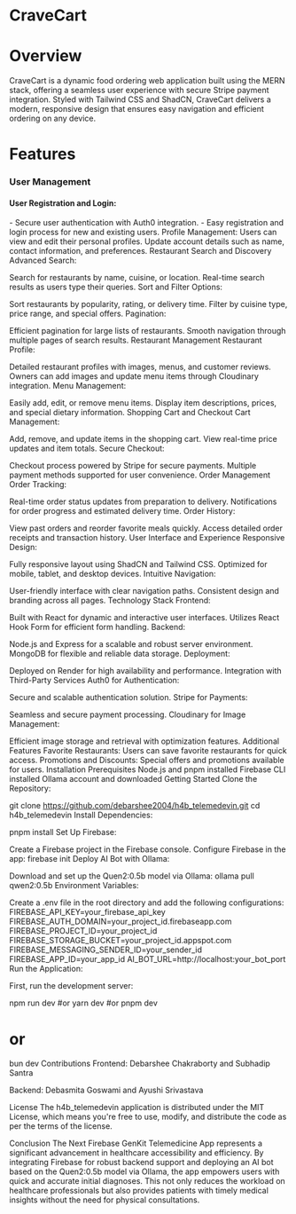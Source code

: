 # CraveCart

# Overview
CraveCart is a dynamic food ordering web application built using the MERN stack, offering a seamless user experience with secure Stripe payment integration. Styled with Tailwind CSS and ShadCN, CraveCart delivers a modern, responsive design that ensures easy navigation and efficient ordering on any device.

# Features

<h3>User Management</h3>
<h4>User Registration and Login:</h4>
- Secure user authentication with Auth0 integration.
- Easy registration and login process for new and existing users.
Profile Management:
Users can view and edit their personal profiles.
Update account details such as name, contact information, and preferences.
Restaurant Search and Discovery
Advanced Search:

Search for restaurants by name, cuisine, or location.
Real-time search results as users type their queries.
Sort and Filter Options:

Sort restaurants by popularity, rating, or delivery time.
Filter by cuisine type, price range, and special offers.
Pagination:

Efficient pagination for large lists of restaurants.
Smooth navigation through multiple pages of search results.
Restaurant Management
Restaurant Profile:

Detailed restaurant profiles with images, menus, and customer reviews.
Owners can add images and update menu items through Cloudinary integration.
Menu Management:

Easily add, edit, or remove menu items.
Display item descriptions, prices, and special dietary information.
Shopping Cart and Checkout
Cart Management:

Add, remove, and update items in the shopping cart.
View real-time price updates and item totals.
Secure Checkout:

Checkout process powered by Stripe for secure payments.
Multiple payment methods supported for user convenience.
Order Management
Order Tracking:

Real-time order status updates from preparation to delivery.
Notifications for order progress and estimated delivery time.
Order History:

View past orders and reorder favorite meals quickly.
Access detailed order receipts and transaction history.
User Interface and Experience
Responsive Design:

Fully responsive layout using ShadCN and Tailwind CSS.
Optimized for mobile, tablet, and desktop devices.
Intuitive Navigation:

User-friendly interface with clear navigation paths.
Consistent design and branding across all pages.
Technology Stack
Frontend:

Built with React for dynamic and interactive user interfaces.
Utilizes React Hook Form for efficient form handling.
Backend:

Node.js and Express for a scalable and robust server environment.
MongoDB for flexible and reliable data storage.
Deployment:

Deployed on Render for high availability and performance.
Integration with Third-Party Services
Auth0 for Authentication:

Secure and scalable authentication solution.
Stripe for Payments:

Seamless and secure payment processing.
Cloudinary for Image Management:

Efficient image storage and retrieval with optimization features.
Additional Features
Favorite Restaurants:
Users can save favorite restaurants for quick access.
Promotions and Discounts:
Special offers and promotions available for users.
Installation
Prerequisites
Node.js and pnpm installed
Firebase CLI installed
Ollama account and downloaded
Getting Started
Clone the Repository:

git clone
https://github.com/debarshee2004/h4b_telemedevin.git
cd h4b_telemedevin
Install Dependencies:

pnpm install
Set Up Firebase:

Create a Firebase project in the Firebase console.
Configure Firebase in the app:
firebase init
Deploy AI Bot with Ollama:

Download and set up the Quen2:0.5b model via Ollama:
ollama pull qwen2:0.5b
Environment Variables:

Create a .env file in the root directory and add the following configurations:
FIREBASE_API_KEY=your_firebase_api_key
FIREBASE_AUTH_DOMAIN=your_project_id.firebaseapp.com
FIREBASE_PROJECT_ID=your_project_id
FIREBASE_STORAGE_BUCKET=your_project_id.appspot.com
FIREBASE_MESSAGING_SENDER_ID=your_sender_id
FIREBASE_APP_ID=your_app_id
AI_BOT_URL=http://localhost:your_bot_port
Run the Application:

First, run the development server:

npm run dev
#or
yarn dev
#or
pnpm dev
# or
bun dev
Contributions
Frontend: Debarshee Chakraborty and Subhadip Santra

Backend: Debasmita Goswami and Ayushi Srivastava

License
The h4b_telemedevin application is distributed under the MIT License, which means you're free to use, modify, and distribute the code as per the terms of the license.

Conclusion
The Next Firebase GenKit Telemedicine App represents a significant advancement in healthcare accessibility and efficiency. By integrating Firebase for robust backend support and deploying an AI bot based on the Quen2:0.5b model via Ollama, the app empowers users with quick and accurate initial diagnoses. This not only reduces the workload on healthcare professionals but also provides patients with timely medical insights without the need for physical consultations.
